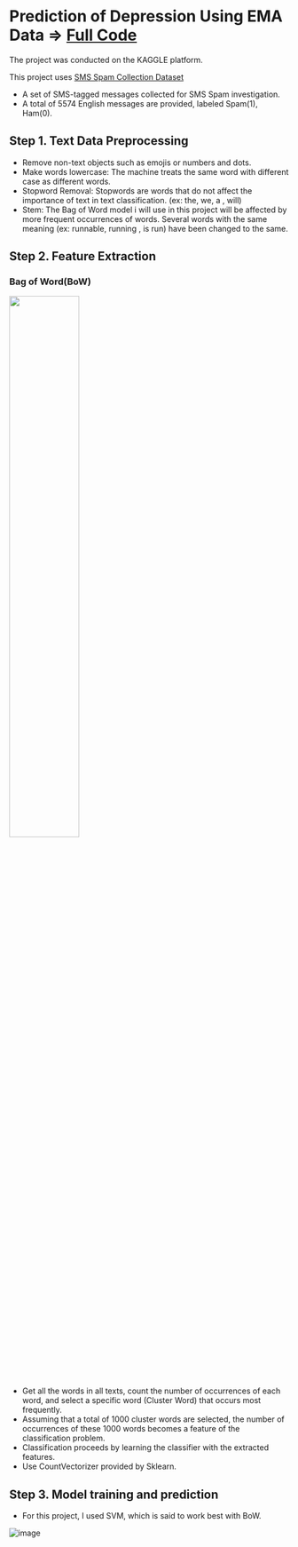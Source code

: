 # Prediction of Depression Using EMA Data => [Full Code](https://github.com/piso7/2021.MachineLearning.TermProjects/blob/main/SpamTextClassificationProject/kkw-ml-termproject-2.ipynb)
The project was conducted on the KAGGLE platform.  

This project uses [SMS Spam Collection Dataset](https://www.kaggle.com/datasets/uciml/sms-spam-collection-dataset)
* A set of SMS-tagged messages collected for SMS Spam investigation.
* A total of 5574 English messages are provided, labeled Spam(1), Ham(0).

## Step 1. Text Data Preprocessing
* Remove non-text objects such as emojis or numbers and dots.
* Make words lowercase: The machine treats the same word with different case as different words.
* Stopword Removal: Stopwords are words that do not affect the importance of text in text classification. (ex: the, we, a , will)
* Stem: The Bag of Word model i will use in this project will be affected by more frequent occurrences of words. Several words with the same meaning (ex: runnable, running , is run) have been changed to the same.

## Step 2. Feature Extraction
### Bag of Word(BoW)
<img src="https://user-images.githubusercontent.com/62230550/165708737-ed40df29-824e-432f-ac68-b87187a2266f.png"  width="50%" height="50%"/>

* Get all the words in all texts, count the number of occurrences of each word, and select a specific word (Cluster Word) that occurs most frequently.  
* Assuming that a total of 1000 cluster words are selected, the number of occurrences of these 1000 words becomes a feature of the classification problem.
* Classification proceeds by learning the classifier with the extracted features.
* Use CountVectorizer provided by Sklearn.

## Step 3. Model training and prediction
* For this project, I used SVM, which is said to work best with BoW.  

![image](https://user-images.githubusercontent.com/62230550/165713812-acc48664-d1f2-4e96-bae4-e4961db070fc.png)
